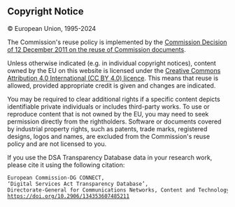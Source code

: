 ## Copyright Notice

© European Union, 1995-2024

The Commission's reuse policy is implemented by the [Commission Decision of 12 December 2011 on the reuse of Commission documents](https://eur-lex.europa.eu/legal-content/EN/TXT/?uri=CELEX:32011D0833).

Unless otherwise indicated (e.g. in individual copyright notices), content owned by the EU on this website is licensed under the [Creative Commons Attribution 4.0 International (CC BY 4.0) licence](http://creativecommons.org/licenses/by/4.0/). This means that reuse is allowed, provided appropriate credit is given and changes are indicated.

You may be required to clear additional rights if a specific content depicts identifiable private individuals or includes third-party works. To use or reproduce content that is not owned by the EU, you may need to seek permission directly from the rightholders. Software or documents covered by industrial property rights, such as patents, trade marks, registered designs, logos and names, are excluded from the Commission's reuse policy and are not licensed to you.

If you use the DSA Transparency Database data in your research work, please cite it using the following citation:

<pre style="font-size: 0.85em;">
European Commission-DG CONNECT, 
‘Digital Services Act Transparency Database’, 
Directorate-General for Communications Networks, Content and Technology, 2023
<a href="https://doi.org/10.2906/134353607485211">https://doi.org/10.2906/134353607485211</a>
</pre>
